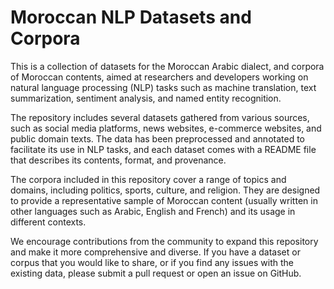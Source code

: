 # Moroccan NLP Datasets and Corpora

This is a collection of datasets for the Moroccan Arabic dialect, and corpora of Moroccan contents, aimed at researchers and developers working on natural language processing (NLP) tasks such as machine translation, text summarization, sentiment analysis, and named entity recognition.

The repository includes several datasets gathered from various sources, such as social media platforms, news websites, e-commerce websites, and public domain texts. The data has been preprocessed and annotated to facilitate its use in NLP tasks, and each dataset comes with a README file that describes its contents, format, and provenance.

The corpora included in this repository cover a range of topics and domains, including politics, sports, culture, and religion. They are designed to provide a representative sample of Moroccan content (usually written in other languages such as Arabic, English and French) and its usage in different contexts.

We encourage contributions from the community to expand this repository and make it more comprehensive and diverse. If you have a dataset or corpus that you would like to share, or if you find any issues with the existing data, please submit a pull request or open an issue on GitHub.

